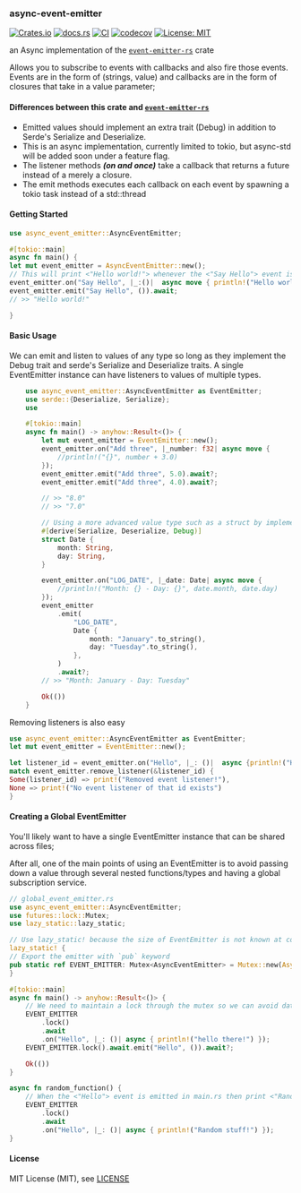 ### async-event-emitter

[![Crates.io](https://img.shields.io/crates/v/async-event-emitter)](https://crates.io/crates/async-event-emitter)
[![docs.rs](https://img.shields.io/docsrs/async-event-emitter)](https://docs.rs/async-event-emitter/0.1.1/async_event_emitter/)
[![CI](https://github.com/spencerjibz/async-event-emitter-rs/actions/workflows/ci.yml/badge.svg)](https://github.com/spencerjibz/async-event-emitter-rs/actions/workflows/ci.yml)
[![codecov](https://codecov.io/gh/spencerjibz/async-event-emitter-rs/graph/badge.svg?token=WDGKRW604P)](https://codecov.io/gh/spencerjibz/async-event-emitter-rs)
[![License: MIT](https://img.shields.io/badge/License-MIT-yellow.svg)](https://opensource.org/licenses/MIT)

an Async implementation of the [`event-emitter-rs`](https://crates.io/crates/event-emitter-rs) crate

Allows you to subscribe to events with callbacks and also fire those events.
Events are in the form of (strings, value) and callbacks are in the form of closures that take in a value parameter;

#### Differences between this crate and [`event-emitter-rs`](https://crates.io/crates/event-emitter-rs)

-    Emitted values should implement an extra trait (Debug) in addition to Serde's Serialize and Deserialize.
-    This is an async implementation, currently limited to tokio, but async-std will be added soon under a feature flag.
-    The listener methods **_(on and once)_** take a callback that returns a future instead of a merely a closure.
-    The emit methods executes each callback on each event by spawning a tokio task instead of a std::thread

#### Getting Started

```rust
use async_event_emitter::AsyncEventEmitter;

#[tokio::main]
async fn main() {
let mut event_emitter = AsyncEventEmitter::new();
// This will print <"Hello world!"> whenever the <"Say Hello"> event is emitted
event_emitter.on("Say Hello", |_:()|  async move { println!("Hello world!")});
event_emitter.emit("Say Hello", ()).await;
// >> "Hello world!"

}
```

#### Basic Usage

We can emit and listen to values of any type so long as they implement the Debug trait and serde's Serialize and Deserialize traits.
A single EventEmitter instance can have listeners to values of multiple types.

```rust
    use async_event_emitter::AsyncEventEmitter as EventEmitter;
    use serde::{Deserialize, Serialize};
    use

    #[tokio::main]
    async fn main() -> anyhow::Result<()> {
        let mut event_emitter = EventEmitter::new();
        event_emitter.on("Add three", |_number: f32| async move {
            //println!("{}", number + 3.0)
        });
        event_emitter.emit("Add three", 5.0).await?;
        event_emitter.emit("Add three", 4.0).await?;

        // >> "8.0"
        // >> "7.0"

        // Using a more advanced value type such as a struct by implementing the serde traits
        #[derive(Serialize, Deserialize, Debug)]
        struct Date {
            month: String,
            day: String,
        }

        event_emitter.on("LOG_DATE", |_date: Date| async move {
            //println!("Month: {} - Day: {}", date.month, date.day)
        });
        event_emitter
            .emit(
                "LOG_DATE",
                Date {
                    month: "January".to_string(),
                    day: "Tuesday".to_string(),
                },
            )
            .await?;
        // >> "Month: January - Day: Tuesday"

        Ok(())
    }
```

Removing listeners is also easy

```rust
use async_event_emitter::AsyncEventEmitter as EventEmitter;
let mut event_emitter = EventEmitter::new();

let listener_id = event_emitter.on("Hello", |_: ()|  async {println!("Hello World")});
match event_emitter.remove_listener(&listener_id) {
Some(listener_id) => print!("Removed event listener!"),
None => print!("No event listener of that id exists")
}
```

#### Creating a Global EventEmitter

You'll likely want to have a single EventEmitter instance that can be shared across files;

After all, one of the main points of using an EventEmitter is to avoid passing down a value through several nested functions/types and having a global subscription service.

```rust
// global_event_emitter.rs
use async_event_emitter::AsyncEventEmitter;
use futures::lock::Mutex;
use lazy_static::lazy_static;

// Use lazy_static! because the size of EventEmitter is not known at compile time
lazy_static! {
// Export the emitter with `pub` keyword
pub static ref EVENT_EMITTER: Mutex<AsyncEventEmitter> = Mutex::new(AsyncEventEmitter::new());
}

#[tokio::main]
async fn main() -> anyhow::Result<()> {
    // We need to maintain a lock through the mutex so we can avoid data races
    EVENT_EMITTER
        .lock()
        .await
        .on("Hello", |_: ()| async { println!("hello there!") });
    EVENT_EMITTER.lock().await.emit("Hello", ()).await?;

    Ok(())
}

async fn random_function() {
    // When the <"Hello"> event is emitted in main.rs then print <"Random stuff!">
    EVENT_EMITTER
        .lock()
        .await
        .on("Hello", |_: ()| async { println!("Random stuff!") });
}

```

#### License

MIT License (MIT), see [LICENSE](LICENSE)
